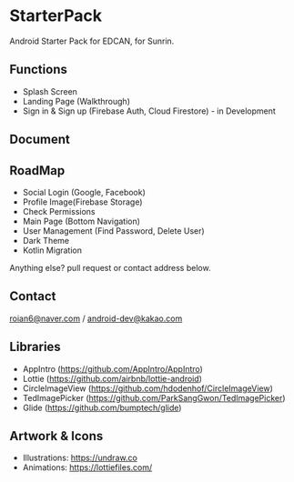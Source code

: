 # StarterPack
Android Starter Pack for EDCAN, for Sunrin.

## Functions

- Splash Screen
- Landing Page (Walkthrough)
- Sign in & Sign up (Firebase Auth, Cloud Firestore) - in Development

## Document

## RoadMap

- Social Login (Google, Facebook)
- Profile Image(Firebase Storage)
- Check Permissions
- Main Page (Bottom Navigation)
- User Management (Find Password, Delete User)
- Dark Theme
- Kotlin Migration

Anything else? pull request or contact address below.

## Contact

roian6@naver.com / android-dev@kakao.com

## Libraries

- AppIntro (https://github.com/AppIntro/AppIntro)
- Lottie (https://github.com/airbnb/lottie-android)
- CircleImageView (https://github.com/hdodenhof/CircleImageView)
- TedImagePicker (https://github.com/ParkSangGwon/TedImagePicker)
- Glide (https://github.com/bumptech/glide)

## Artwork & Icons

- Illustrations: https://undraw.co
- Animations: https://lottiefiles.com/
